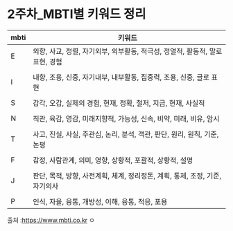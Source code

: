 # 2주차_MBTI별 키워드 정리

|mbti|키워드|
|---|---|
| E | 외향, 사교, 정렬, 자기외부, 외부활동, 적극성, 정열적, 활동적, 말로 표현, 경험 |
|   |   |
| I | 내향, 조용, 신중, 자기내부, 내부활동, 집중력, 조용, 신중, 글로 표현 |
|   |   |
| S | 감각, 오감, 실제의 경험, 현재, 정확, 철저, 지금, 현재, 사실적 |
|   |   |
| N | 직관, 육감, 영감, 미래지향적, 가능성, 신속, 비약, 미래, 비유, 암시 |
|   |   |
| T | 사고, 진실, 사실, 주관심, 논리, 분석, 객관, 판단, 원리, 원칙, 기준, 논평 |
|   |   |
| F | 감정, 사람관계, 의미, 영향, 상황적, 포괄적, 상황적, 설명 |
|   |   |
| J | 판단, 목적, 방향, 사전계획, 체계, 정리정돈, 계획, 통제, 조정, 기준, 자기의사 |
|   |   |
| P | 인식, 자율, 융통, 개방성, 이해, 융통, 적응, 포용 |

출처 :https://www.mbti.co.kr
ㅇ
